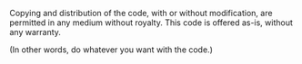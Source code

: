 Copying and distribution of the code, with or without modification,
are permitted in any medium without royalty.  This code is offered
as-is, without any warranty.

(In other words, do whatever you want with the code.)
